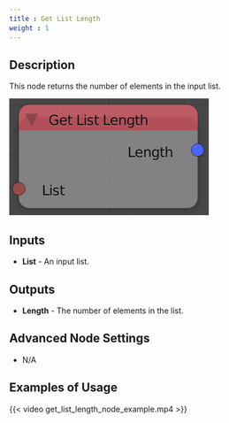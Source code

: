 ```yaml
---
title : Get List Length
weight : 1
---
```


## Description

This node returns the number of elements in the input list.

![image](get_list_length_node.png)

## Inputs

- **List** - An input list.

## Outputs

- **Length** - The number of elements in the list.

## Advanced Node Settings

- N/A

## Examples of Usage

{{< video get_list_length_node_example.mp4 >}}
